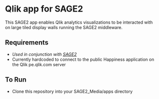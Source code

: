 # Qlik app for SAGE2
This SAGE2 app enables Qlik analytics visualizations to be interacted with on large tiled display walls running the SAGE2 middleware.

## Requirements
- *Used in conjunction with [SAGE2](https://bitbucket.org/sage2/sage2/overview)*
- Currently hardcoded to connect to the public Happiness application on the Qlik pe.qlik.com server

## To Run
- Clone this repository into your SAGE2_Media/apps directory
